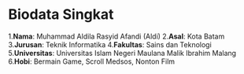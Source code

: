 
# Biodata Singkat

1.**Nama**: Muhammad Aldila Rasyid Afandi (Aldi)
2.**Asal**: Kota Batam
3.**Jurusan**: Teknik Informatika
4.**Fakultas**: Sains dan Teknologi
5.**Universitas**: Universitas Islam Negeri Maulana Malik Ibrahim Malang
6.**Hobi**: Bermain Game, Scroll Medsos, Nonton Film
